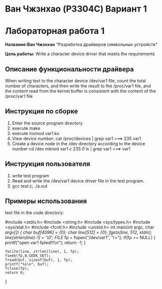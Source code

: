 # Ван Чжзнхао (P3304C)  Вариант 1
# Лабораторная работа 1

**Название:Ван Чжзнхао** "Разработка драйверов символьных устройств"

**Цель работы:** Write a character device driver that meets the requirements

## Описание функциональности драйвера

When writing text to the character device /dev/var1 file, count the total number of characters, and then write the result to the /proc/var1 file, and the content read from the kernel buffer is consistent with the content of the /proc/var1 file

## Инструкция по сборке

1. Enter the source program directory
2. execute make
3. execute insmod var1.ko
4. View device number: 
	cat /proc/devices | grep var1  ===> 235 var1
5. Create a device node in the /dev directory according to the device number
    cd /dev
    mknod var1 c 235 0
    ls | grep var1  ===> var1

## Инструкция пользователя

1. write test program
2. Read and write the /dev/var1 device driver file in the test program.
3. gcc test.c; ./a.out

## Примеры использования

test file in the code directory:

#include <stdio.h>
#include <string.h>
#include <sys/types.h>
#include <sys/stat.h>
#include <fcntl.h>
#include <unistd.h>
int main(int argc, char *argv[])
{
    char buf[4096] = {0};
    char line[512] = {0};
    fgets(line, 512, stdin);    
    line[strlen(line)-1] = '\0';
	FILE* fp = fopen("/dev/var1", "r+");
	if(fp == NULL)
    {
		printf("open var1 failed!!!\n");
		return -1;
	}
	
    fwrite(line, strlen(line), 1, fp);
	fseek(fp,0,SEEK_SET);
    fread(buf, sizeof(buf), 1, fp);
    printf("%s\n", buf);
    fclose(fp);
	return 0;
}
